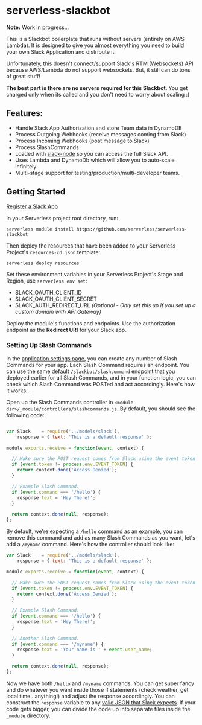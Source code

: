 # serverless-slackbot

**Note:** Work in progress...

This is a Slackbot boilerplate that runs without servers (entirely on AWS Lambda).  It is designed to give you almost everything you need to build your own Slack Application and distribute it.

Unfortunately, this doesn't connect/support Slack's RTM (Websockets) API because AWS/Lambda do not support websockets.  But, it still can do tons of great stuff!

**The best part is there are no servers required for this Slackbot**.  You get charged only when its called and you don't need to worry about scaling :)

## Features:

* Handle Slack App Authorization and store Team data in DynamoDB
* Process Outgoing Webhooks (receive messages coming from Slack)
* Process Incoming Webhooks (post message to Slack)
* Process SlashCommands
* Loaded with [slack-node](https://github.com/clonn/slack-node-sdk) so you can access the full Slack API.
* Uses Lambda and DynamoDb which will allow you to auto-scale infinitely
* Multi-stage support for testing/production/multi-developer teams.

## Getting Started

[Register a Slack App](https://api.slack.com/applications)


In your Serverless project root directory, run:

```
serverless module install https://github.com/serverless/serverless-slackbot
```

Then deploy the resources that have been added to your Serverless Project's `resources-cd.json` template:

```
serverless deploy resources
```

Set these environment variables in your Serverless Project's Stage and Region, use `serverless env set`:

* SLACK_OAUTH_CLIENT_ID
* SLACK_OAUTH_CLIENT_SECRET
* SLACK_AUTH_REDIRECT_URL *(Optional - Only set this up if you set up a custom domain with API Gateway)*

Deploy the module's functions and endpoints.  Use the authorization endpoint as the **Redirect URI** for your Slack app.

### Setting Up Slash Commands

In the [application settings page](https://api.slack.com/applications), you can create any number of Slash Commands for your app. Each Slash Command requires an endpoint. You can use the same default `/slackbot/slashcommand` endpoint that you deployed earlier for all Slash Commands, and in your function logic, you can check which Slash Command was POSTed and act accordingly. Here's how it works...
 
Open up the Slash Commands controller in `<module-dir>/_module/controllers/slashcommands.js`. By default, you should see the following code:

```javascript

var Slack    = require('../models/slack'),
    response = { text: 'This is a default response' };

module.exports.receive = function(event, context) {

  // Make sure the POST request comes from Slack using the event token
  if (event.token != process.env.EVENT_TOKEN) {
    return context.done('Access Denied');
  }

  // Example Slash Command.
  if (event.command === '/hello') {
    response.text = 'Hey There!';
  }

  return context.done(null, response);
};
```

By default, we're expecting a `/hello` command as an example, you can remove this command and add as many Slash Commands as you want, let's add a `/myname` command. Here's how the controller should look like:

```javascript
var Slack    = require('../models/slack'),
    response = { text: 'This is a default response' };

module.exports.receive = function(event, context) {

  // Make sure the POST request comes from Slack using the event token
  if (event.token != process.env.EVENT_TOKEN) {
    return context.done('Access Denied');
  }

  // Example Slash Command.
  if (event.command === '/hello') {
    response.text = 'Hey There!';
  }
  
  // Another Slash Command.
  if (event.command === '/myname') {
    response.text = 'Your name is ' + event.user_name;
  }

  return context.done(null, response);
};
```

Now we have both `/hello` and `/myname` commands. You can get super fancy and do whatever you want inside those if statements (check weather, get local time...anything!) and adjust the response accordingly. You can construct the `response` variable to any [valid JSON that Slack expects](https://api.slack.com/slash-commands). If your code gets bigger, you can divide the code up into separate files inside the `_module` directory.